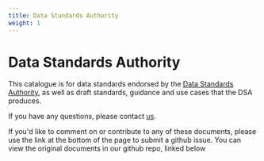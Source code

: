 ```yaml
---
title: Data Standards Authority
weight: 1
---
```


# Data Standards Authority

This catalogue is for data standards endorsed by the [Data Standards Authority](https://www.gov.uk/government/groups/data-standards-authority), as well as draft standards, guidance and use cases that the DSA produces.

If you have any questions, please contact [us](api-catalogue@digital.cabinet-office.gov.uk).

If you'd like to comment on or contribute to any of these documents, please use the link at the bottom of the page to submit a github issue. You can view the original documents in our github repo, linked below